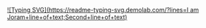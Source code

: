 [![Typing SVG](https://readme-typing-svg.demolab.com/?lines=I am Joram+line+of+text;Second+line+of+text)](https://git.io/typing-svg)

<!---
JORAMKE/JORAMKE is a ✨ special ✨ repository because its `README.md` (this file) appears on your GitHub profile.
You can click the Preview link to take a look at your changes.
--->
